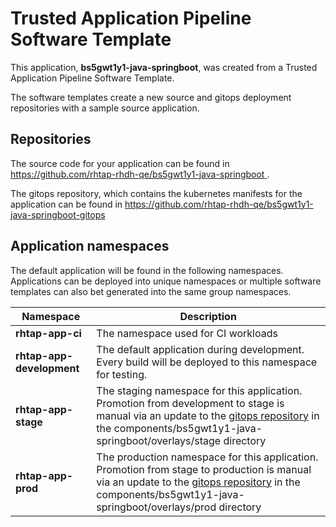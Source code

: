 # Trusted Application Pipeline Software Template

This application, **bs5gwt1y1-java-springboot**, was created from a Trusted Application Pipeline Software Template.

The software templates create a new source and gitops deployment repositories with a sample source application. 

## Repositories

The source code for your application can be found in [https://github.com/rhtap-rhdh-qe/bs5gwt1y1-java-springboot ](https://github.com/rhtap-rhdh-qe/bs5gwt1y1-java-springboot ).
 
The gitops repository, which contains the kubernetes manifests for the application can be found in 
[https://github.com/rhtap-rhdh-qe/bs5gwt1y1-java-springboot-gitops ](https://github.com/rhtap-rhdh-qe/bs5gwt1y1-java-springboot-gitops ) 

## Application namespaces 

The default application will be found in the following namespaces. Applications can be deployed into unique namespaces or multiple software templates can also bet generated into the same group namespaces.  

|  Namespace   |  Description   |  
| -------- | -------- |
| **rhtap-app-ci** | The namespace used for CI workloads |
| **rhtap-app-development** | The default application during development. Every build will be deployed to this namespace for testing. |
| **rhtap-app-stage** | The staging namespace for this application. Promotion from development to stage is manual via an update to the [gitops repository](https://github.com/rhtap-rhdh-qe/bs5gwt1y1-java-springboot-gitops ) in the components/bs5gwt1y1-java-springboot/overlays/stage directory |
| **rhtap-app-prod** | The production namespace for this application. Promotion from stage to production is manual via an update to the [gitops repository](https://github.com/rhtap-rhdh-qe/bs5gwt1y1-java-springboot-gitops ) in the components/bs5gwt1y1-java-springboot/overlays/prod directory |